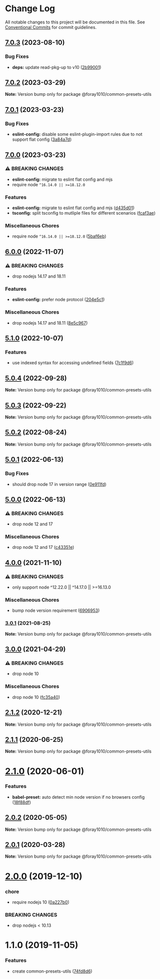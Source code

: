 # Change Log

All notable changes to this project will be documented in this file.
See [Conventional Commits](https://conventionalcommits.org) for commit guidelines.

## [7.0.3](https://github.com/foray1010/common-presets/compare/@foray1010/common-presets-utils@7.0.2...@foray1010/common-presets-utils@7.0.3) (2023-08-10)

### Bug Fixes

- **deps:** update read-pkg-up to v10 ([2b99001](https://github.com/foray1010/common-presets/commit/2b99001401fc98c4fd550561b9836c92a9eeef86))

## [7.0.2](https://github.com/foray1010/common-presets/compare/@foray1010/common-presets-utils@7.0.1...@foray1010/common-presets-utils@7.0.2) (2023-03-29)

**Note:** Version bump only for package @foray1010/common-presets-utils

## [7.0.1](https://github.com/foray1010/common-presets/compare/@foray1010/common-presets-utils@7.0.0...@foray1010/common-presets-utils@7.0.1) (2023-03-23)

### Bug Fixes

- **eslint-config:** disable some eslint-plugin-import rules due to not support flat config ([3a84a7d](https://github.com/foray1010/common-presets/commit/3a84a7d10e0bdd8b81ce115ad509e46eee2330c5))

## [7.0.0](https://github.com/foray1010/common-presets/compare/@foray1010/common-presets-utils@6.0.0...@foray1010/common-presets-utils@7.0.0) (2023-03-23)

### ⚠ BREAKING CHANGES

- **eslint-config:** migrate to eslint flat config and mjs
- require node `^16.14.0 || >=18.12.0`

### Features

- **eslint-config:** migrate to eslint flat config and mjs ([d435d01](https://github.com/foray1010/common-presets/commit/d435d012faf1574dda750917dbada56048eecd09))
- **tsconfig:** split tsconfig to mutliple files for different scenarios ([fcaf3ae](https://github.com/foray1010/common-presets/commit/fcaf3aee3f9f1851439d01631c2e8584bde685ba))

### Miscellaneous Chores

- require node `^16.14.0 || >=18.12.0` ([5baf6eb](https://github.com/foray1010/common-presets/commit/5baf6eba6d42958596c130724a502c59fe1a4e83))

## [6.0.0](https://github.com/foray1010/common-presets/compare/@foray1010/common-presets-utils@5.1.0...@foray1010/common-presets-utils@6.0.0) (2022-11-07)

### ⚠ BREAKING CHANGES

- drop nodejs 14.17 and 18.11

### Features

- **eslint-config:** prefer node protocol ([204e5c1](https://github.com/foray1010/common-presets/commit/204e5c168aacaa020d2481306489724dfd6da7bc))

### Miscellaneous Chores

- drop nodejs 14.17 and 18.11 ([8e5c967](https://github.com/foray1010/common-presets/commit/8e5c9677b89d38c88de465f069bb5de683a8a40b))

## [5.1.0](https://github.com/foray1010/common-presets/compare/@foray1010/common-presets-utils@5.0.4...@foray1010/common-presets-utils@5.1.0) (2022-10-07)

### Features

- use indexed syntax for accessing undefined fields ([7c1f9d6](https://github.com/foray1010/common-presets/commit/7c1f9d63349f0b34b00aa8608d6908763d964c3e))

## [5.0.4](https://github.com/foray1010/common-presets/compare/@foray1010/common-presets-utils@5.0.3...@foray1010/common-presets-utils@5.0.4) (2022-09-28)

**Note:** Version bump only for package @foray1010/common-presets-utils

## [5.0.3](https://github.com/foray1010/common-presets/compare/@foray1010/common-presets-utils@5.0.2...@foray1010/common-presets-utils@5.0.3) (2022-09-22)

**Note:** Version bump only for package @foray1010/common-presets-utils

## [5.0.2](https://github.com/foray1010/common-presets/compare/@foray1010/common-presets-utils@5.0.1...@foray1010/common-presets-utils@5.0.2) (2022-08-24)

**Note:** Version bump only for package @foray1010/common-presets-utils

## [5.0.1](https://github.com/foray1010/common-presets/compare/@foray1010/common-presets-utils@5.0.0...@foray1010/common-presets-utils@5.0.1) (2022-06-13)

### Bug Fixes

- should drop node 17 in version range ([0e911fd](https://github.com/foray1010/common-presets/commit/0e911fd737e472d699bfc32d866067ed6ccfa269))

## [5.0.0](https://github.com/foray1010/common-presets/compare/@foray1010/common-presets-utils@4.0.0...@foray1010/common-presets-utils@5.0.0) (2022-06-13)

### ⚠ BREAKING CHANGES

- drop node 12 and 17

### Miscellaneous Chores

- drop node 12 and 17 ([c43351e](https://github.com/foray1010/common-presets/commit/c43351e0da92209fc3100d9cb1bc129af320fdac))

## [4.0.0](https://github.com/foray1010/common-presets/compare/@foray1010/common-presets-utils@3.0.1...@foray1010/common-presets-utils@4.0.0) (2021-11-10)

### ⚠ BREAKING CHANGES

- only support node ^12.22.0 || ^14.17.0 || >=16.13.0

### Miscellaneous Chores

- bump node version requirement ([6906953](https://github.com/foray1010/common-presets/commit/6906953ac0b781376d5c8a17d27faef6a457278a))

### [3.0.1](https://github.com/foray1010/common-presets/compare/@foray1010/common-presets-utils@3.0.0...@foray1010/common-presets-utils@3.0.1) (2021-08-25)

**Note:** Version bump only for package @foray1010/common-presets-utils

## [3.0.0](https://github.com/foray1010/common-presets/compare/@foray1010/common-presets-utils@2.1.2...@foray1010/common-presets-utils@3.0.0) (2021-04-29)

### ⚠ BREAKING CHANGES

- drop node 10

### Miscellaneous Chores

- drop node 10 ([fc35a40](https://github.com/foray1010/common-presets/commit/fc35a406c7da58a192e32929723ec46cc17ae219))

## [2.1.2](https://github.com/foray1010/common-presets/compare/@foray1010/common-presets-utils@2.1.1...@foray1010/common-presets-utils@2.1.2) (2020-12-21)

**Note:** Version bump only for package @foray1010/common-presets-utils

## [2.1.1](https://github.com/foray1010/common-presets/compare/@foray1010/common-presets-utils@2.1.0...@foray1010/common-presets-utils@2.1.1) (2020-06-25)

**Note:** Version bump only for package @foray1010/common-presets-utils

# [2.1.0](https://github.com/foray1010/common-presets/compare/@foray1010/common-presets-utils@2.0.2...@foray1010/common-presets-utils@2.1.0) (2020-06-01)

### Features

- **babel-preset:** auto detect min node version if no browsers config ([18f88df](https://github.com/foray1010/common-presets/commit/18f88dfed552cec240606a64b573d0ad4767271c))

## [2.0.2](https://github.com/foray1010/common-presets/compare/@foray1010/common-presets-utils@2.0.1...@foray1010/common-presets-utils@2.0.2) (2020-05-05)

**Note:** Version bump only for package @foray1010/common-presets-utils

## [2.0.1](https://github.com/foray1010/common-presets/compare/@foray1010/common-presets-utils@2.0.0...@foray1010/common-presets-utils@2.0.1) (2020-03-28)

**Note:** Version bump only for package @foray1010/common-presets-utils

# [2.0.0](https://github.com/foray1010/common-presets/compare/@foray1010/common-presets-utils@1.1.0...@foray1010/common-presets-utils@2.0.0) (2019-12-10)

### chore

- require nodejs 10 ([0a227b0](https://github.com/foray1010/common-presets/commit/0a227b09864d37082ac0167a13580eef3c32a85c))

### BREAKING CHANGES

- drop nodejs < 10.13

# 1.1.0 (2019-11-05)

### Features

- create common-presets-utils ([74fd8d6](https://github.com/foray1010/common-presets/commit/74fd8d6e01513acaea4e65f3f03d408219e67144))
